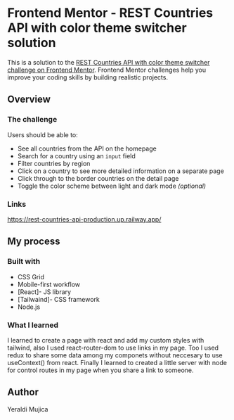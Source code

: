 # Frontend Mentor - REST Countries API with color theme switcher solution

This is a solution to the [REST Countries API with color theme switcher challenge on Frontend Mentor](https://www.frontendmentor.io/challenges/rest-countries-api-with-color-theme-switcher-5cacc469fec04111f7b848ca). Frontend Mentor challenges help you improve your coding skills by building realistic projects.

## Overview

### The challenge

Users should be able to:

- See all countries from the API on the homepage
- Search for a country using an `input` field
- Filter countries by region
- Click on a country to see more detailed information on a separate page
- Click through to the border countries on the detail page
- Toggle the color scheme between light and dark mode *(optional)*

### Links

https://rest-countries-api-production.up.railway.app/

## My process

### Built with

- CSS Grid
- Mobile-first workflow
- [React]- JS library
- [Tailwaind]- CSS framework
- Node.js

### What I learned

 I learned to create a page with react and add my custom styles with tailwind, also I used react-router-dom to use links in my page. Too I used redux to share some data among my componets without neccesary to use useContext() from react.
 Finally I learned to created a little server with node for control routes in my page when you share a link to someone.
 
 ## Author
 
 Yeraldi Mujica
